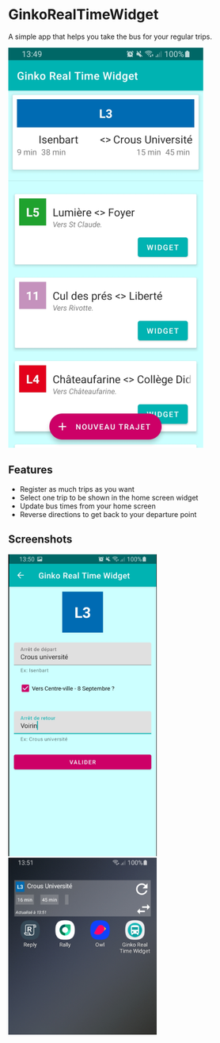 # GinkoRealTimeWidget
A simple app that helps you take the bus for your regular trips.

![Écran d'acceuil de l'application](/assets/home.png)

## Features
- Register as much trips as you want
- Select one trip to be shown in the home screen widget
- Update bus times from your home screen
- Reverse directions to get back to your departure point

## Screenshots
<p float="left">
  <img src="/assets/path.png" width="300" />
  <img src="/assets/widget.png" width="300" />
</p>

